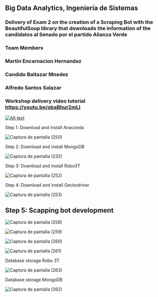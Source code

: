 ## Big Data Analytics, Ingeniería de Sistemas

### Delivery of Exam 2 on the creation of a Scraping Bot with the BeautifulSoup library that downloads the information of the candidatos al Senado por el partido Alianza Verde

### Team Members

### Martin Encarnacion Hernandez
### Candido Baltazar Mnedez
### Alfredo Santos Salazar 

### Workshop delivery video tutorial https://youtu.be/obaBhur2mLI

[![Alt text](https://img.youtube.com/vi/obaBhur2mLI/0.jpg)](https://youtu.be/obaBhur2mLI)

Step 1: Download and install Anaconda

![Captura de pantalla (250)](https://user-images.githubusercontent.com/70605764/162358028-9e503012-5596-4af3-a642-3b48dc257985.png)

Step 2: Download and install MongoDB

![Captura de pantalla (232)](https://user-images.githubusercontent.com/70605764/162358208-9a23ba77-7faa-4bdd-b5f8-d773ff681c85.png)

Step 3: Download and install Robo3T

![Captura de pantalla (252)](https://user-images.githubusercontent.com/70605764/162358608-991a8109-89cb-49d7-bebe-c8dfb681024b.png)

Step 4: Download and install Geckodriver

![Captura de pantalla (253)](https://user-images.githubusercontent.com/70605764/162358712-41839d06-c915-490b-b881-8a18dd84943b.png)

## Step 5: Scapping bot development

![Captura de pantalla (258)](https://user-images.githubusercontent.com/70605764/165016917-76718d4c-64ce-4588-9bb1-0a8a678deb45.png)

![Captura de pantalla (259)](https://user-images.githubusercontent.com/70605764/165016927-30363a11-04d8-4a35-97fe-5a12a446dc86.png)

![Captura de pantalla (260)](https://user-images.githubusercontent.com/70605764/165016940-a991f23e-7bce-435a-ba2e-66e0af7ca718.png)

![Captura de pantalla (261)](https://user-images.githubusercontent.com/70605764/165016948-efc67bcc-7b30-458e-af8d-a47b4994bafc.png)

Database storage Robo 3T

![Captura de pantalla (263)](https://user-images.githubusercontent.com/70605764/165017139-9cfc91f3-7076-46d2-ad5f-6ca8535d5299.png)

Database storage MongoDB

![Captura de pantalla (262)](https://user-images.githubusercontent.com/70605764/165017156-b2faaa3d-eec7-49b2-86a7-7ce63d28d8c1.png)


